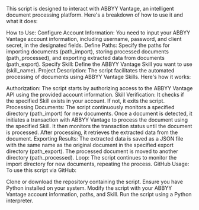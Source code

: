 
This script is designed to interact with ABBYY Vantage, an intelligent document processing platform. Here's a breakdown of how to use it and what it does:

How to Use:
Configure Account Information: You need to input your ABBYY Vantage account information, including username, password, and client secret, in the designated fields.
Define Paths: Specify the paths for importing documents (path_import), storing processed documents (path_processed), and exporting extracted data from documents (path_export).
Specify Skill: Define the ABBYY Vantage Skill you want to use (skill_name).
Project Description:
The script facilitates the automated processing of documents using ABBYY Vantage Skills. Here's how it works:

Authorization: The script starts by authorizing access to the ABBYY Vantage API using the provided account information.
Skill Verification: It checks if the specified Skill exists in your account. If not, it exits the script.
Processing Documents:
The script continuously monitors a specified directory (path_import) for new documents.
Once a document is detected, it initiates a transaction with ABBYY Vantage to process the document using the specified Skill.
It then monitors the transaction status until the document is processed.
After processing, it retrieves the extracted data from the document.
Exporting Results:
The extracted data is saved as a JSON file with the same name as the original document in the specified export directory (path_export).
The processed document is moved to another directory (path_processed).
Loop: The script continues to monitor the import directory for new documents, repeating the process.
GitHub Usage:
To use this script via GitHub:

Clone or download the repository containing the script.
Ensure you have Python installed on your system.
Modify the script with your ABBYY Vantage account information, paths, and Skill.
Run the script using a Python interpreter.
